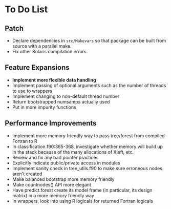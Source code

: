 

To Do List
==========
Patch
-----
* Declare dependencies in `src/Makevars` so that package can be built from source with a parallel make.
* Fix other Solaris compilation errors.

Feature Expansions
------------------
* **Implement more flexible data handling**
* Implement passing of optional arguments such as the number of threads to use to wrappers
* Implement changing to non-default thread number
* Return bootstrapped numsamps actually used
* Put in more impurity functions

Performance Improvements
------------------------
* Implement more memory friendly way to pass tree/forest from compiled Fortran to R
* In classification.f90:365-368, investigate whether memory will build up in the stack because of the many allocations of Xleft, etc.
* Review and fix any bad pointer practices
* Explicitly indicate public/private access in modules
* Implement sanity check in tree_utils.f90 to make sure erroneous nodes aren't created
* Make balanced bootstrap more memory friendly
* Make countnodes() API more elegant
* Have predict.forest create its model frame (in particular, its design matrix) in a more memory friendly way
* In wrappers, look into using R logicals for returned Fortran logicals

